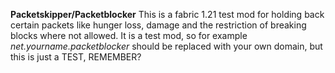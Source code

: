 **Packetskipper/Packetblocker**
This is a fabric 1.21 test mod for holding back certain packets like hunger loss, damage and the restriction of breaking blocks where not allowed.
It is a test mod, so for example _net.yourname.packetblocker_ should be replaced with your own domain, but this is just a TEST, REMEMBER?
